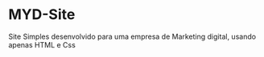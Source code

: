 # MYD-Site

Site Simples desenvolvido para uma empresa de Marketing digital, usando apenas HTML e Css
